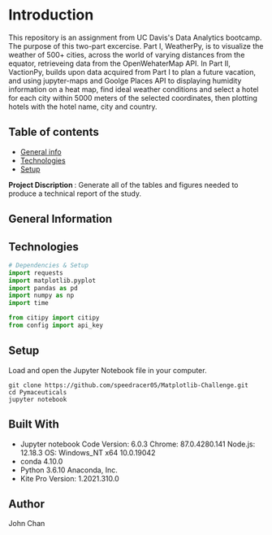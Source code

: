 # Introduction

This repository is an assignment from UC Davis's Data Analytics bootcamp. The purpose of this two-part excercise. Part I, WeatherPy, is to visualize the weather of 500+ cities, across the world of varying distances from the equator, retrieveing data from the OpenWehaterMap API. In Part II, VactionPy, builds upon data acquired from Part I to plan a future vacation, and using jupyter-maps and Goolge Places API to displaying humidity information on a heat map, find ideal weather conditions and select a hotel for each city within 5000 meters of the selected coordinates, then plotting hotels with the hotel name, city and country.

## Table of contents
* [General info](#general-info)
* [Technologies](#technologies)
* [Setup](#setup)

<b> Project Discription </b>: Generate all of the tables and figures needed to produce a technical report of the study. 

## General Information
 


## Technologies
```python
# Dependencies & Setup
import requests
import matplotlib.pyplot
import pandas as pd
import numpy as np
import time

from citipy import citipy
from config import api_key
```


## Setup
Load and open the Jupyter Notebook file in your computer.
```
git clone https://github.com/speedracer05/Matplotlib-Challenge.git
cd Pymaceuticals 
jupyter notebook 
```

## Built With
* Jupyter notebook Code Version: 6.0.3
Chrome: 87.0.4280.141
Node.js: 12.18.3
OS: Windows_NT x64 10.0.19042
* conda 4.10.0
* Python 3.6.10 Anaconda, Inc.
* Kite Pro Version: 1.2021.310.0

## Author
John Chan
